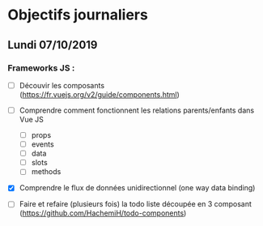# Objectifs journaliers

## Lundi 07/10/2019


### Frameworks JS : 

  * [ ] Découvir les composants (https://fr.vuejs.org/v2/guide/components.html)

  * [ ] Comprendre comment fonctionnent les relations parents/enfants dans Vue JS
    * [ ] props
    * [ ] events
    * [ ] data
    * [ ] slots
    * [ ] methods

  * [X] Comprendre le flux de données unidirectionnel (one way data binding)
  
  * [ ] Faire et refaire (plusieurs fois) la todo liste découpée en 3 composant (https://github.com/HachemiH/todo-components)
